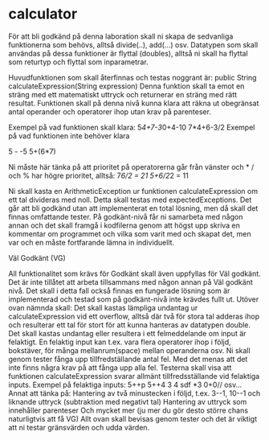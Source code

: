 # calculator

För att bli godkänd på denna laboration skall ni skapa de sedvanliga funktionerna som behövs, alltså divide(..), add(…) osv. Datatypen som skall användas på dessa funktioner är flyttal (doubles), alltså ni skall ha flyttal som returtyp och flyttal som inparametrar.

Huvudfunktionen som skall återfinnas och testas noggrant är:
public String calculateExpression(String expression)
Denna funktion skall ta emot en sträng med ett matematiskt uttryck och returnerar en sträng med rätt resultat. 
Funktionen skall på denna nivå kunna klara att räkna ut obegränsat antal operander och operatorer ihop utan krav på parenteser. 

Exempel på vad funktionen skall klara:
5*4+7-3*0+4-10 
7*4+6-3/2
Exempel på vad funktionen inte behöver klara

5 - -5
5+(6*7)


Ni måste här tänka på att prioritet på operatorerna går från vänster och * / och % har högre prioritet, alltså:
7*6/2 = 21
5+6/2*2 = 11 

Ni skall kasta en ArithmeticException ur funktionen calculateExpression om ett tal divideras med noll. Detta skall testas med expectedExceptions. 
Det går att bli godkänd utan att implementerat en total lösning, men då skall det finnas omfattande tester. På godkänt-nivå får ni samarbeta med någon annan och det skall framgå i kodfilerna genom att högst upp skriva en kommentar om programmet och vilka som varit med och skapat det, men var och en måste fortfarande lämna in individuellt.

Väl Godkänt (VG)

All funktionalitet som krävs för Godkänt skall även uppfyllas för Väl godkänt. Det är inte tillåtet att arbeta tillsammans med någon annan på Väl godkänt nivå. Det skall i detta fall också finnas en fungerade lösning som är implementerad och testad som på godkänt-nivå inte krävdes fullt ut.
Utöver ovan nämnda skall:
Det skall kastas lämpliga undantag ur calculateExpression vid ett overflow, alltså där två för stora tal adderas ihop och resulterar ett tal för stort för att kunna hanteras av datatypen double.
Det skall kastas undantag eller resultera i ett felmeddelande om input är felaktigt. 
En felaktig input kan t.ex. vara flera operatorer ihop i följd, bokstäver, för många mellanrum(space) mellan operanderna osv. 
Ni skall genom tester fånga upp tillfredställande antal fel. Med det menas att det inte finns några krav på att fånga upp alla fel. Testerna skall visa att funktionen calculateExpression svarar allmänt tillfredsställande vid felaktiga inputs.
Exempel på felaktiga inputs:
5++p
5++4
3    4
sdf
*3
0+0//
osv...
Annat att tänka på:
Hantering av två minustecken i följd, t.ex. 3--1, 10--1 och liknande uttryck (subtraktion med negativt tal)
Hantering av uttryck som innehåller parenteser
Och mycket mer (ju mer du gör desto större chans naturligtvis att få VG)
Allt ovan skall bevisas genom tester och det är viktigt att ni testar gränsvärden och udda värden. 
